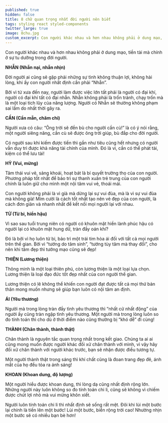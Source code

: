```yaml
---
published: true
hidden: false
title: 8 chữ quan trọng nhất đời người nên biết
tags: styling react styled-components
twitter_large: true
image: 8chu.jpg
custom_excerpt: Con người khác nhau và hơn nhau không phải ở dung mạo, tiền tài mà chính ở sự tu dưỡng trong đời người.
---
```


Con người khác nhau và hơn nhau không phải ở dung mạo, tiền tài mà chính ở sự tu dưỡng trong đời người.


**NHẪN (Nhẫn nại, nhẫn nhịn)**

Đời người ai cũng sẽ gặp phải những sự tình không thuận lợi, không hài lòng, khi ấy con người nhất định cần phải “Nhẫn”.

Bởi vì từ xưa đến nay, người làm được việc lớn tất phải là người có đại khí, người có đại khí tất có đại nhẫn. Nhẫn không phải là trốn tránh, chạy trốn mà là một loại tích lũy của năng lượng. Người có Nhẫn sẽ thường không phạm sai lầm do nhất thời gây ra.

**CẦN (Cần mẫn, chăm chỉ)**

Người xưa có câu: “Ông trời sẽ đền bù cho người cần cù!” là có ý nói rằng, một người siêng năng, cần cù sẽ được ông trời giúp, bù đắp cho đời người.

Có người sau khi kiếm được tiền thì gần như tiêu cũng hết nhưng có người vẫn duy trì được khả năng tài chính của mình. Đó là vì, cần có thể phát tài, kiệm có thể lưu tài!

**HỶ (Vui, mừng)**

Tâm thái vui vẻ, sảng khoái, hoạt bát là bí quyết trường thọ của con người. Phương pháp tốt nhất để bảo trì sự thanh xuân trẻ trung của con người chính là luôn giữ cho mình một nội tâm vui vẻ, thoái mái.

Con người không phải là vì già mà dừng lại sự vui đùa, mà là vì sự vui đùa mà không già! Mỉm cười là cách tốt nhất tạo nên vẻ đẹp của con người, là cách đơn giản và nhanh nhất để kết nối mọi người lại với nhau.

**TỪ (Từ bi, hiền hậu)**

Vì sao sau tuổi trung niên có người có khuôn mặt hiền lành phúc hậu có người lại có khuôn mặt hung dữ, tràn đầy oán khí?

Đó là bởi vì họ luôn từ bi, bảo trì một trái tim hòa ái đối với tất cả mọi người trên thế gian. Bởi vì “tướng do tâm sinh”, “tướng tùy tâm mà thay đổi”, cho nên khi tâm đẹp thì tướng mạo cũng sẽ đẹp!

**THIỆN (Lương thiện)**

Thông minh là một loại thiên phú, còn lương thiện là một loại lựa chọn. Lương thiện là loại đạo đức tốt đẹp nhất của con người thế gian.

Lương thiện có lẽ không thể khiến con người đạt được tất cả mọi thứ bản thân mong muốn nhưng sẽ giúp bạn luôn có nội tâm an định.

**ÁI (Yêu thương)**

Người mà trong lòng tràn đầy tình yêu thương thì “nhất cử nhất động” của người ấy cũng tràn ngập tình yêu thương. Một người mà trong lòng luôn so đo tính toán thì cho dù ở thời điểm nào cũng thường bị “khó dễ” đi cùng!

**THÀNH (Chân thành, thành thật)**

Chân thành là nguyên tắc quan trọng nhất trong kết giao. Chúng ta ai ai cũng mong muốn được người khác đối xử chân thành với mình, vì vậy hãy đối xử chân thành với người khác trước, bạn sẽ nhận được điều tương tự.

Một người thành thật trong sáng thì khí chất cũng là đoan trang đẹp đẽ, ánh mắt của họ đều tỏa ra ánh sáng!

**KHOAN (Khoan dung, độ lượng)**

Một người hiểu được khoan dung, thì lòng dạ cũng nhất định rộng lớn. Những người này luôn không so đo tính toán chi li, cũng sẽ không vì chiếm được chút lợi nhỏ mà vui mừng khôn xiết.

Người luôn tính toán chi li thì nhất định sẽ sống rất mệt. Đôi khi lùi một bước lại chính là tiến lên một bước! Lùi một bước, biển rộng trời cao! Nhường nhịn một bước sẽ có nhiều bạn bè hơn!